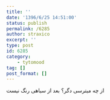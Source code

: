 ```yaml
---
title: ''
date: '1396/6/25 14:51:00'
status: publish
permalink: /6285
author: straxico
excerpt: ''
type: post
id: 6285
category:
    - tytomood
tag: []
post_format: []
---
```

از چه میترسی دگر؟ بعد از سیاهی رنگ نیست
